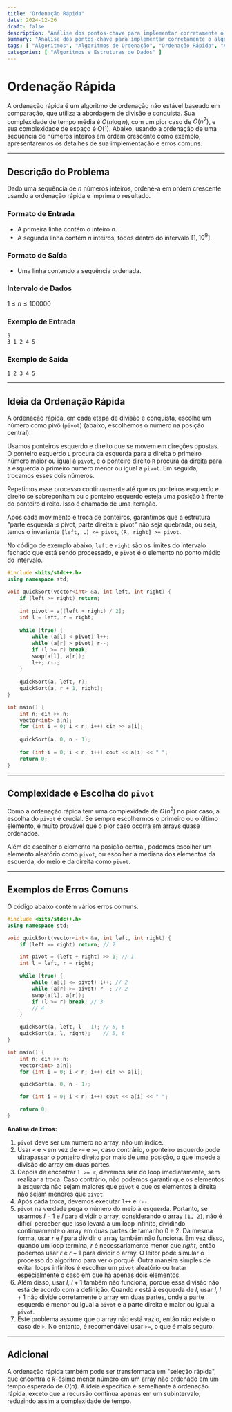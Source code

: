 ```yaml
---
title: "Ordenação Rápida"
date: 2024-12-26
draft: false
description: "Análise dos pontos-chave para implementar corretamente o algoritmo de ordenação rápida."
summary: "Análise dos pontos-chave para implementar corretamente o algoritmo de ordenação rápida."
tags: [ "Algoritmos", "Algoritmos de Ordenação", "Ordenação Rápida", "Algoritmos de Divisão e Conquista" ]
categories: [ "Algoritmos e Estruturas de Dados" ]
---
```


# Ordenação Rápida

A ordenação rápida é um algoritmo de ordenação não estável baseado em comparação, que utiliza a abordagem de divisão e conquista. Sua complexidade de tempo média é $O(n\log n)$, com um pior caso de $O(n^2)$, e sua complexidade de espaço é $O(1)$. Abaixo, usando a ordenação de uma sequência de números inteiros em ordem crescente como exemplo, apresentaremos os detalhes de sua implementação e erros comuns.

---

## Descrição do Problema

Dado uma sequência de $n$ números inteiros, ordene-a em ordem crescente usando a ordenação rápida e imprima o resultado.

### Formato de Entrada

- A primeira linha contém o inteiro $n$.
- A segunda linha contém $n$ inteiros, todos dentro do intervalo $[1,10^9]$.

### Formato de Saída

- Uma linha contendo a sequência ordenada.

### Intervalo de Dados

$1 \leq n \leq 100000$

### Exemplo de Entrada

```
5
3 1 2 4 5
```

### Exemplo de Saída

```
1 2 3 4 5
```

---

## Ideia da Ordenação Rápida

A ordenação rápida, em cada etapa de divisão e conquista, escolhe um número como pivô (`pivot`) (abaixo, escolhemos o número na posição central).

Usamos ponteiros esquerdo e direito que se movem em direções opostas. O ponteiro esquerdo `L` procura da esquerda para a direita o primeiro número maior ou igual a `pivot`, e o ponteiro direito `R` procura da direita para a esquerda o primeiro número menor ou igual a `pivot`. Em seguida, trocamos esses dois números.

Repetimos esse processo continuamente até que os ponteiros esquerdo e direito se sobreponham ou o ponteiro esquerdo esteja uma posição à frente do ponteiro direito. Isso é chamado de uma iteração.

Após cada movimento e troca de ponteiros, garantimos que a estrutura "parte esquerda ≤ pivot, parte direita ≥ pivot" não seja quebrada, ou seja, temos o invariante `[left, L) <= pivot`, `(R, right] >= pivot`.

No código de exemplo abaixo, `left` e `right` são os limites do intervalo fechado que está sendo processado, e `pivot` é o elemento no ponto médio do intervalo.

```cpp
#include <bits/stdc++.h>
using namespace std;

void quickSort(vector<int> &a, int left, int right) {
    if (left >= right) return;
    
    int pivot = a[(left + right) / 2];
    int l = left, r = right;
    
    while (true) {
        while (a[l] < pivot) l++;
        while (a[r] > pivot) r--;
        if (l >= r) break;
        swap(a[l], a[r]);
        l++; r--;
    }
    
    quickSort(a, left, r);
    quickSort(a, r + 1, right);
}

int main() {
    int n; cin >> n;
    vector<int> a(n);
    for (int i = 0; i < n; i++) cin >> a[i];
    
    quickSort(a, 0, n - 1);
    
    for (int i = 0; i < n; i++) cout << a[i] << " ";
    return 0;
}
```

---

## Complexidade e Escolha do `pivot`

Como a ordenação rápida tem uma complexidade de $O(n^2)$ no pior caso, a escolha do `pivot` é crucial. Se sempre escolhermos o primeiro ou o último elemento, é muito provável que o pior caso ocorra em arrays quase ordenados.

Além de escolher o elemento na posição central, podemos escolher um elemento aleatório como `pivot`, ou escolher a mediana dos elementos da esquerda, do meio e da direita como `pivot`.

---

## Exemplos de Erros Comuns

O código abaixo contém vários erros comuns.

```cpp
#include <bits/stdc++.h>
using namespace std;

void quickSort(vector<int> &a, int left, int right) {
    if (left == right) return; // 7

    int pivot = (left + right) >> 1; // 1
    int l = left, r = right;

    while (true) {
        while (a[l] <= pivot) l++; // 2
        while (a[r] >= pivot) r--; // 2
        swap(a[l], a[r]);
        if (l >= r) break; // 3
        // 4
    }

    quickSort(a, left, l - 1); // 5, 6
    quickSort(a, l, right);    // 5, 6
}

int main() {
    int n; cin >> n;
    vector<int> a(n);
    for (int i = 0; i < n; i++) cin >> a[i];

    quickSort(a, 0, n - 1);

    for (int i = 0; i < n; i++) cout << a[i] << " ";

    return 0;
}
```

**Análise de Erros:**

1. `pivot` deve ser um número no array, não um índice.
2. Usar `<` e `>` em vez de `<=` e `>=`, caso contrário, o ponteiro esquerdo pode ultrapassar o ponteiro direito por mais de uma posição, o que impede a divisão do array em duas partes.
3. Depois de encontrar `l >= r`, devemos sair do loop imediatamente, sem realizar a troca. Caso contrário, não podemos garantir que os elementos à esquerda não sejam maiores que `pivot` e que os elementos à direita não sejam menores que `pivot`.
4. Após cada troca, devemos executar `l++` e `r--`.
5. `pivot` na verdade pega o número do meio à esquerda. Portanto, se usarmos $l - 1$ e $l$ para dividir o array, considerando o array `[1, 2]`, não é difícil perceber que isso levará a um loop infinito, dividindo continuamente o array em duas partes de tamanho 0 e 2. Da mesma forma, usar $r$ e $l$ para dividir o array também não funciona. Em vez disso, quando um loop termina, $r$ é necessariamente menor que $right$, então podemos usar $r$ e $r+1$ para dividir o array. O leitor pode simular o processo do algoritmo para ver o porquê. Outra maneira simples de evitar loops infinitos é escolher um `pivot` aleatório ou tratar especialmente o caso em que há apenas dois elementos.
6. Além disso, usar $l$, $l+1$ também não funciona, porque essa divisão não está de acordo com a definição. Quando $r$ está à esquerda de $l$, usar $l$, $l+1$ não divide corretamente o array em duas partes, onde a parte esquerda é menor ou igual a `pivot` e a parte direita é maior ou igual a `pivot`.
7. Este problema assume que o array não está vazio, então não existe o caso de `>`. No entanto, é recomendável usar `>=`, o que é mais seguro.

---

## Adicional

A ordenação rápida também pode ser transformada em "seleção rápida", que encontra o $k$-ésimo menor número em um array não ordenado em um tempo esperado de $O(n)$. A ideia específica é semelhante à ordenação rápida, exceto que a recursão continua apenas em um subintervalo, reduzindo assim a complexidade de tempo.